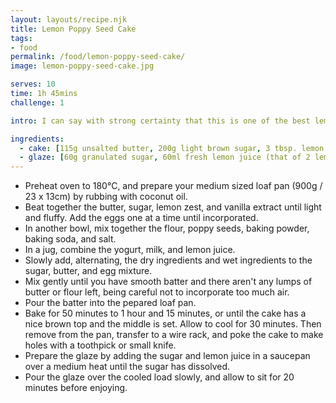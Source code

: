 ```yaml
---
layout: layouts/recipe.njk
title: Lemon Poppy Seed Cake
tags:
- food
permalink: /food/lemon-poppy-seed-cake/
image: lemon-poppy-seed-cake.jpg

serves: 10
time: 1h 45mins
challenge: 1

intro: I can say with strong certainty that this is one of the best lemon poppy seed cake recipes out there. It's sweet, moist, has that lemony tang, everything you look for in a lemon cake. This cake is also really simple, there's a fair margin on some of the ingredients as long as the dry to wet ratio is maintained, a little fiddly, but well worth your time.

ingredients:
  - cake: [115g unsalted butter, 200g light brown sugar, 3 tbsp. lemon zest (that of 2 lemons), 1½ tsp. vanilla extract, 3 eggs, 215g plain flour, 2 tbsp. poppy seeds, 1 tsp. baking powder, ¼ tsp. baking soda, ½ tsp. salt, 120ml (soy) yogurt, 60ml (oat) milk, 2 tbsp. fresh lemon juice (that of 1 lemon)]
  - glaze: [60g granulated sugar, 60ml fresh lemon juice (that of 2 lemons)]
---
```


- Preheat oven to 180°C⁣, and prepare your medium sized loaf pan (900g / 23 x 13cm) by rubbing with coconut oil.
- Beat together the butter, sugar, lemon zest, and vanilla extract until light and fluffy. Add the eggs one at a time until incorporated.
- In another bowl, mix together the flour, poppy seeds, baking powder, baking soda, and salt.
- In a jug, combine the yogurt, milk, and lemon juice.
- Slowly add, alternating, the dry ingredients and wet ingredients to the sugar, butter, and egg mixture.
- Mix gently until you have smooth batter and there aren't any lumps of butter or flour left, being careful not to incorporate too much air.
- Pour the batter into the pepared loaf pan.
- Bake for 50 minutes to 1 hour and 15 minutes, or until the cake has a nice brown top and the middle is set. Allow to cool for 30 minutes. Then remove from the pan, transfer to a wire rack, and poke the cake to make holes with a toothpick or small knife.
- Prepare the glaze by adding the sugar and lemon juice in a saucepan over a medium heat until the sugar has dissolved.
- Pour the glaze over the cooled load slowly, and allow to sit for 20 minutes before enjoying.
